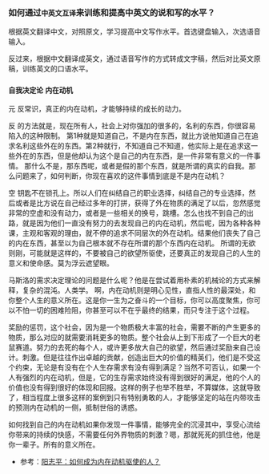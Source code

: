 ### 如何通过`中英文互译`来训练和提高中英文的说和写的水平？

根据英文翻译中文，对照原文，学习提高中文写作水平。首选键盘输入，次选语音输入。

反过来，根据中文翻译成英文，通过语音写作的方式转成文字稿，然后对比英文原稿，训练英文的口语水平。





###  `自我决定论` `内在动机`

元
反常识，真正的内在动机，才能够持续的成长的动力。

反
的方法就是，现在所有人，社会上对你强加的很多的，名利的东西，你很容易陷入的这种限制。
第1种就是知道自己，不是内在东西，就比方说他知道自己在追求名利这些外在的东西。第2种就行，不知道自己不知道，他实际上是在追求这一些外在的东西，但是他却认为这个是自己的内在东西，是一件非常有意义的一件事情。
那什么不是，那东西呢，或者是假的那个东西，就是所谓的真实的自我。那么问题来了，如何判断，你现在喜欢的这件事情到底是不是内在动机？

空
钥匙不在锁孔上。所以人们在纠结自己的职业选择，纠结自己的专业选择，然后或者是比方说在自己经过多年的打拼，获得了外在物质的满足了以后，忽然感觉非常的空虚和没有动力，或者是一些相关的换号，跳槽。怎么也找不到自己的出路，就是因为他们一直没有努力的去发现自己的内在动机，然后呢，因为各种各种课，主观和客观的理由，就不停的追求不同层次的外在动机。结果他们丧失了自己的内在东西，甚至以为自己根本就不存在所谓的那个东西内在动机。
所谓的无欲则刚，可能就是这样的，不要被自己的欲望所驱使，还要真正的发现自己的人生的意义和使命感。莫为浮云遮望眼。


马斯洛的需求决定理论的问题是什么呢？他是在尝试着用朴素的机械论的方式来解释，复杂的混沌。人类学。
啊，内在动机则是明心见性，直指人性的最深处，和你整个人生的意义所在。这是你一生为之奋斗的一个目标，你可以高度聚焦，你可以不怕一切的困难险阻，你甚至可以不在乎最终的结果，而只专注于这个过程。

奖励的惩罚，这个社会，因为是一个物质极大丰富的社会，需要不断的产生更多的物质，那么对应的就需要消耗更多的物质。整个社会从上到下形成了一个巨大的老鼠赛道。努力的去死的每个人，或许更多放大自己的欲望，然后通过奖励来自己设计。刺激。但是往往作出卓越的贡献，创造出巨大的价值的精英们，他们是不受这个约束，无论是有没有在个人生存需求有没有得到满足？当然不可否认，如果一个人有强烈的内在动机，但是，它的生存需求始终没有得到很好的满足，他的个人的价值也没有得到很好的体现和回报。这样的例子也举不胜举，不算媒体，这就导致了，相当程度上很多这样的案例到只有特别勇敢的人，才能够坚定的站在内带攻击的预测内在动机的一侧，抵制世俗的诱惑。


如何找到自己的内在动机如果你发现一件事情，能够完全的沉浸其中，享受心流给你带来的持续的快感，不需要任何外界物质的刺激？嗯，那就死死的抓住他，他是你一辈子。所有的意义所在。

- 参考：[阳志平：如何成为内在动机驱使的人？](https://mp.weixin.qq.com/s/dQ2moqlR5hT3DLpUaoXLoQ)